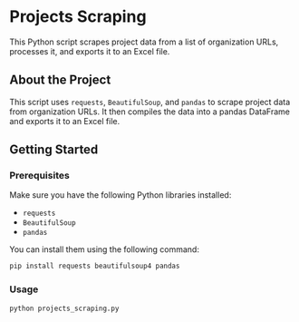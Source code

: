 # Projects Scraping

This Python script scrapes project data from a list of organization URLs, processes it, and exports it to an Excel file.

## About the Project

This script uses `requests`, `BeautifulSoup`, and `pandas` to scrape project data from organization URLs. It then compiles the data into a pandas DataFrame and exports it to an Excel file.

## Getting Started

### Prerequisites

Make sure you have the following Python libraries installed:

- `requests`
- `BeautifulSoup`
- `pandas`

You can install them using the following command:

```bash
pip install requests beautifulsoup4 pandas
```
### Usage
```bash
python projects_scraping.py
```

